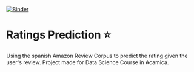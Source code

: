 [![Binder](https://mybinder.org/badge_logo.svg)](https://mybinder.org/v2/gh/dewith/amazon-ratings.git/HEAD?filepath=P3_amazon.ipynb)

# Ratings Prediction ⭐
Using the spanish Amazon Review Corpus to predict the rating given the user's review. Project made for Data Science Course in Acamica.
